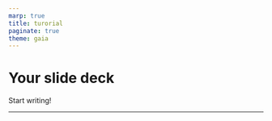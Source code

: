 ```yaml
---
marp: true
title: turorial
paginate: true
theme: gaia
---
```


# Your slide deck

Start writing!

---
